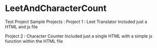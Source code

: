 # LeetAndCharacterCount
Test Project
Sample Projects :
Project 1 : 
Leet Translator 
Included just a HTML and js file


Project 2 : 
Character Counter
Included just a single HTML with a simple js function within the HTML file
